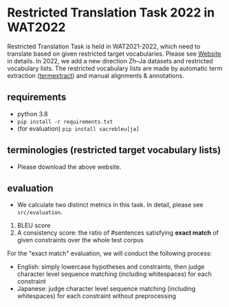 # Restricted Translation Task 2022 in WAT2022

Restricted Translation Task is held in WAT2021-2022, which need to translate based on given restricted target vocabularies. Please see [Website](https://sites.google.com/view/restricted-translation-task/top?authuser=0) in details.
In 2022, we add a new direction Zh–Ja datasets and restricted vocabulary lists. The restricted vocabulary lists are made by automatic term extraction ([termextract](http://gensen.dl.itc.u-tokyo.ac.jp/pytermextract/#:~:text=termextract%E3%81%AF%E3%83%86%E3%82%AD%E3%82%B9%E3%83%88%E3%83%87%E3%83%BC%E3%82%BF%E3%81%8B%E3%82%89,%E6%80%A7%E3%81%8C%E9%AB%98%E3%81%8F%E3%81%AA%E3%82%8A%E3%81%BE%E3%81%99%EF%BC%89%E3%80%82)) and manual alignments & annotations.

## requirements
- python 3.8
- `pip install -r requirements.txt`
- (for evaluation) `pip install sacrebleu[ja]`

## terminologies (restricted target vocabulary lists)
- Please download the above website.

## evaluation
- We calculate two distinct metrics in this task. In detail, please see `src/evaluation`.
1. BLEU score
2. A consistency score: the ratio of #sentences satisfying **exact match** of given constraints over the whole test corpus

For the "exact match" evaluation, we will conduct the following process:

- English: simply lowercase hypotheses and constraints, then judge character level sequence matching (including whitespaces) for each constraint
- Japanese: judge character level sequence matching (including whitespaces) for each constraint without preprocessing
